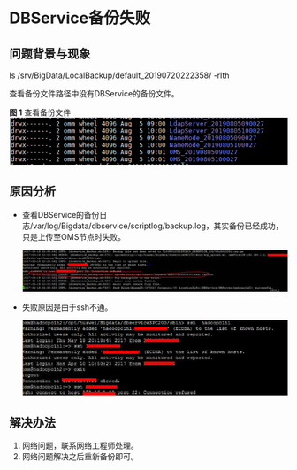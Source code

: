 # DBService备份失败<a name="mrs_03_0126"></a>

## 问题背景与现象<a name="zh-cn_topic_0167276016_sd64242caa665405798481482f49ab0ee"></a>

ls /srv/BigData/LocalBackup/default\_20190720222358/ -rlth

查看备份文件路径中没有DBService的备份文件。

**图 1**  查看备份文件<a name="zh-cn_topic_0167276016_fig6604647154910"></a>  
![](figures/查看备份文件.png "查看备份文件")

## 原因分析<a name="zh-cn_topic_0167276016_s4871ca6d7a6b47b1a0f8266b84631f32"></a>

-   查看DBService的备份日志/var/log/Bigdata/dbservice/scriptlog/backup.log，其实备份已经成功，只是上传至OMS节点时失败。

    ![](figures/zh-cn_image_0264281528.jpg)

-   失败原因是由于ssh不通。

    ![](figures/zh-cn_image_0264281547.jpg)


## 解决办法<a name="zh-cn_topic_0167276016_section4599086017025"></a>

1.  网络问题，联系网络工程师处理。
2.  网络问题解决之后重新备份即可。

